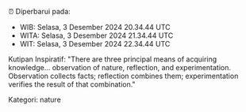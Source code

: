 ⏰ Diperbarui pada:
- WIB: Selasa, 3 Desember 2024 20.34.44 UTC
- WITA: Selasa, 3 Desember 2024 21.34.44 UTC
- WIT: Selasa, 3 Desember 2024 22.34.44 UTC

Kutipan Inspiratif:
"There are three principal means of acquiring knowledge... observation of nature, reflection, and experimentation. Observation collects facts; reflection combines them; experimentation verifies the result of that combination."


Kategori: nature

